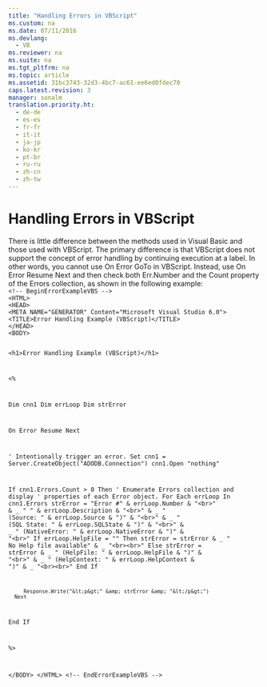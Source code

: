 ```yaml
---
title: "Handling Errors in VBScript"
ms.custom: na
ms.date: 07/11/2016
ms.devlang: 
  - VB
ms.reviewer: na
ms.suite: na
ms.tgt_pltfrm: na
ms.topic: article
ms.assetid: 31bc3743-32d3-4bc7-ac61-ee6ed0fdec70
caps.latest.revision: 3
manager: sonalm
translation.priority.ht: 
  - de-de
  - es-es
  - fr-fr
  - it-it
  - ja-jp
  - ko-kr
  - pt-br
  - ru-ru
  - zh-cn
  - zh-tw
---
```

# Handling Errors in VBScript
<?xml version="1.0" encoding="utf-8"?>
<developerReferenceWithoutSyntaxDocument xmlns="http://ddue.schemas.microsoft.com/authoring/2003/5" xmlns:xlink="http://www.w3.org/1999/xlink" xmlns:xsi="http://www.w3.org/2001/XMLSchema-instance" xsi:schemaLocation="http://ddue.schemas.microsoft.com/authoring/2003/5 http://dduestorage.blob.core.windows.net/ddueschema/developer.xsd">
  <introduction>
    <para>There is little difference between the methods used in Visual Basic and those used with VBScript. The primary difference is that VBScript does not support the concept of error handling by continuing execution at a label. In other words, you cannot use <codeInline>On Error GoTo</codeInline> in VBScript. Instead, use <codeInline>On Error Resume Next</codeInline> and then check both <legacyBold>Err.Number</legacyBold> and the <legacyBold>Count</legacyBold> property of the <legacyBold>Errors</legacyBold> collection, as shown in the following example:</para>
  </introduction>
  <section>
    <content>
      <code>&lt;!-- BeginErrorExampleVBS --&gt;
&lt;HTML&gt;
&lt;HEAD&gt;
&lt;META NAME="GENERATOR" Content="Microsoft Visual Studio 6.0"&gt;
&lt;TITLE&gt;Error Handling Example (VBScript)&lt;/TITLE&gt;
&lt;/HEAD&gt;
&lt;BODY&gt;

&lt;h1&gt;Error Handling Example (VBScript)&lt;/h1&gt;

&lt;%

   Dim cnn1
   Dim errLoop
   Dim strError

   On Error Resume Next
      
   ' Intentionally trigger an error.
   Set cnn1 = Server.CreateObject("ADODB.Connection")
   cnn1.Open "nothing"

   If cnn1.Errors.Count &gt; 0 Then
      ' Enumerate Errors collection and display
      ' properties of each Error object.
      For Each errLoop In cnn1.Errors
         strError = "Error #" &amp; errLoop.Number &amp; "&lt;br&gt;" &amp; _
            "   " &amp; errLoop.Description &amp; "&lt;br&gt;" &amp; _
            "   (Source: " &amp; errLoop.Source &amp; ")" &amp; "&lt;br&gt;" &amp; _
            "   (SQL State: " &amp; errLoop.SQLState &amp; ")" &amp; "&lt;br&gt;" &amp; _
            "   (NativeError: " &amp; errLoop.NativeError &amp; ")" &amp; "&lt;br&gt;"
         If errLoop.HelpFile = "" Then
            strError = strError &amp; _
               "   No Help file available" &amp; _
               "&lt;br&gt;&lt;br&gt;"
         Else
            strError = strError &amp; _
               "   (HelpFile: " &amp; errLoop.HelpFile &amp; ")" &amp; "&lt;br&gt;" &amp; _
               "   (HelpContext: " &amp; errLoop.HelpContext &amp; ")" &amp; _
               "&lt;br&gt;&lt;br&gt;"
         End If
                  

         Response.Write("&lt;p&gt;" &amp; strError &amp; "&lt;/p&gt;")
      Next
   End If

%&gt;

&lt;/BODY&gt;
&lt;/HTML&gt;
&lt;!-- EndErrorExampleVBS --&gt;</code>
    </content>
  </section>
  <relatedTopics />
</developerReferenceWithoutSyntaxDocument>